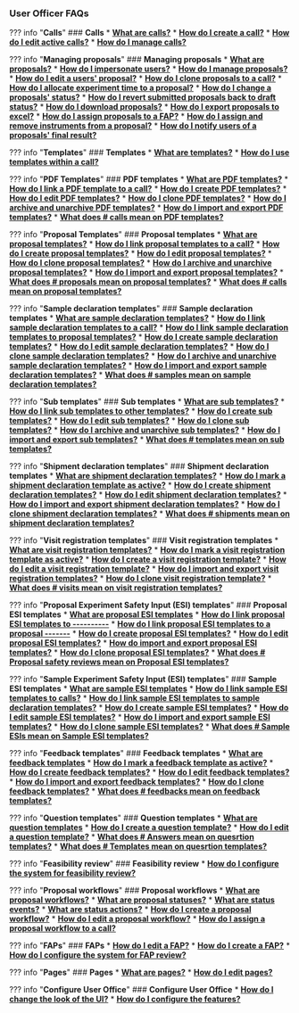 ### User Officer FAQs

??? info "**Calls**"
    ### **Calls**
    * [**What are calls?**](user-guide/user-officer/creating_call.md) 
    * [**How do I create a call?**](user-guide/user-officer/creating_call.md) 
    * [**How do I edit active calls?**](user-guide/user-officer/editing_call.md) 
    * [**How do I manage calls?**](user-guide/user-officer/placeholder.md)

??? info "**Managing proposals**"
    ### **Managing proposals**
    * [**What are proposals?**](user-guide/user-officer/proposal.md)
    * [**How do I impersonate users?**](user-guide/user-officer/roles.md)
    * [**How do I manage proposals?**](user-guide/user-officer/proposal.md)
        * [**How do I edit a users' proposal?**](user-guide/user-officer/proposal.md)
        * [**How do I clone proposals to a call?**](user-guide/user-officer/proposal.md)
        * [**How do I allocate experiment time to a proposal?**](user-guide/user-officer/proposal.md)
        * [**How do I change a proposals' status?**](user-guide/user-officer/proposal.md)
            * [**How do I revert submitted proposals back to draft status?**](user-guide/user-officer/proposal.md)
        * [**How do I download proposals?**](user-guide/user-officer/proposal.md)
        * [**How do I export proposals to excel?**](user-guide/user-officer/proposal.md)
        * [**How do I assign proposals to a FAP?**](user-guide/user-officer/proposal.md)
        * [**How do I assign and remove instruments from a proposal?**](user-guide/user-officer/proposal.md)
        * [**How do I notify users of a proposals' final result?**](user-guide/user-officer/proposal.md)

??? info "**Templates**"
    ### **Templates**
    * [**What are templates?**](user-guide/user-officer/templates/templates.md)
    * [**How do I use templates within a call?**](user-guide/user-officer/templates/templates.md)

??? info "**PDF Templates**"
    ### **PDF templates**
    * [**What are PDF templates?**](user-guide/user-officer/templates/pdf_template.md)
    * [**How do I link a PDF template to a call?**](user-guide/user-officer/templates/pdf_template.md)
    * [**How do I create PDF templates?**](user-guide/user-officer/templates/pdf_template.md)
    * [**How do I edit PDF templates?**](user-guide/user-officer/templates/pdf_template.md)
    * [**How do I clone PDF templates?**](user-guide/user-officer/templates/pdf_template.md)
    * [**How do I archive and unarchive PDF templates?**](user-guide/user-officer/templates/pdf_template.md)
    * [**How do I import and export PDF templates?**](user-guide/user-officer/templates/pdf_template.md)
    * [**What does # calls mean on PDF templates?**](user-guide/user-officer/templates/pdf_template.md)

??? info "**Proposal Templates**"
    ### **Proposal templates**
    * [**What are proposal templates?**](user-guide/user-officer/templates/proposal_template.md)
    * [**How do I link proposal templates to a call?**](user-guide/user-officer/templates/proposal_template.md)
    * [**How do I create proposal templates?**](user-guide/user-officer/templates/proposal_template.md)
    * [**How do I edit proposal templates?**](user-guide/user-officer/templates/proposal_template.md)
    * [**How do I clone proposal templates?**](user-guide/user-officer/templates/proposal_template.md)
    * [**How do I archive and unarchive proposal templates?**](user-guide/user-officer/templates/proposal_template.md)
    * [**How do I import and export proposal templates?**](user-guide/user-officer/templates/proposal_template.md)
    * [**What does # proposals mean on proposal templates?**](user-guide/user-officer/templates/proposal_template.md)
    * [**What does # calls mean on proposal templates?**](user-guide/user-officer/templates/proposal_template.md)

??? info "**Sample declaration templates**"
    ### **Sample declaration templates**
    * [**What are sample declaration templates?**](user-guide/user-officer/templates/sampledec_template.md)
    * [**How do I link sample declaration templates to a call?**](user-guide/user-officer/templates/sampledec_template.md)
    * [**How do I link sample declaration templates to proposal templates?**](user-guide/user-officer/templates/sampledec_template.md)
    * [**How do I create sample declaration templates?**](user-guide/user-officer/templates/sampledec_template.md)
    * [**How do I edit sample declaration templates?**](user-guide/user-officer/templates/sampledec_template.md)
    * [**How do I clone sample declaration templates?**](user-guide/user-officer/templates/sampledec_template.md)
    * [**How do I archive and unarchive sample declaration templates?**](user-guide/user-officer/templates/sampledec_template.md)
    * [**How do I import and export sample declaration templates?**](user-guide/user-officer/templates/sampledec_template.md)
    * [**What does # samples mean on sample declaration templates?**](user-guide/user-officer/templates/sampledec_template.md)

??? info "**Sub templates**"
    ### **Sub templates**
    * [**What are sub templates?**](user-guide/user-officer/templates/sub_template.md)
    * [**How do I link sub templates to other templates?**](user-guide/user-officer/templates/sub_template.md)
    * [**How do I create sub templates?**](user-guide/user-officer/templates/sub_template.md)
    * [**How do I edit sub templates?**](user-guide/user-officer/templates/sub_template.md)
    * [**How do I clone sub templates?**](user-guide/user-officer/templates/sub_template.md)
    * [**How do I archive and unarchive sub templates?**](user-guide/user-officer/templates/sub_template.md)
    * [**How do I import and export sub templates?**](user-guide/user-officer/templates/sub_template.md)
    * [**What does # templates mean on sub templates?**](user-guide/user-officer/templates/sub_template.md)

??? info "**Shipment declaration templates**"
    ### **Shipment declaration templates**
    * [**What are shipment declaration templates?**](user-guide/user-officer/templates/shipment_template.md)
    * [**How do I mark a shipment declaration template as active?**](user-guide/user-officer/templates/shipment_template.md)
    * [**How do I create shipment declaration templates?**](user-guide/user-officer/templates/shipment_template.md)
    * [**How do I edit shipment declaration templates?**](user-guide/user-officer/templates/shipment_template.md)
    * [**How do I import and export shipment declaration templates?**](user-guide/user-officer/templates/shipment_template.md)
    * [**How do I clone shipment declaration templates?**](user-guide/user-officer/templates/shipment_template.md)
    * [**What does # shipments mean on shipment declaration templates?**](user-guide/user-officer/templates/shipment_template.md)

??? info "**Visit registration templates**"
    ### **Visit registration templates**
    * [**What are visit registration templates?**](user-guide/user-officer/templates/visit_template.md)
    * [**How do I mark a visit registration template as active?**](user-guide/user-officer/templates/visit_template.md)
    * [**How do I create a visit registration template?**](user-guide/user-officer/templates/visit_template.md)
    * [**How do I edit a visit registration template?**](user-guide/user-officer/templates/visit_template.md)
    * [**How do I import and export visit registration templates?**](user-guide/user-officer/templates/visit_template.md)
    * [**How do I clone visit registration template?**](user-guide/user-officer/templates/visit_template.md)
    * [**What does # visits mean on visit registration templates?**](user-guide/user-officer/templates/visit_template.md)

??? info "**Proposal Experiment Safety Input (ESI) templates**"
    ### **Proposal ESI templates**
    * [**What are proposal ESI templates**](user-guide/user-officer/templates/proposalESI_template.md)
    * [**How do I link proposal ESI templates to ----------**](user-guide/user-officer/templates/proposalESI_template.md)
    * [**How do I link proposal ESI templates to a proposal -------**](user-guide/user-officer/templates/proposalESI_template.md)
    * [**How do I create proposal ESI templates?**](user-guide/user-officer/templates/proposalESI_template.md)
    * [**How do I edit proposal ESI templates?**](user-guide/user-officer/templates/proposalESI_template.md)
    * [**How do import and export proposal ESI templates?**](user-guide/user-officer/templates/proposalESI_template.md)
    * [**How do I clone proposal ESI templates?**](user-guide/user-officer/templates/proposalESI_template.md)
    * [**What does # Proposal safety reviews mean on Proposal ESI templates?**](user-guide/user-officer/templates/proposalESI_template.md)

??? info "**Sample Experiment Safety Input (ESI) templates**"
    ### **Sample ESI templates**
    * [**What are sample ESI templates**](user-guide/user-officer/templates/sampleESI_template.md)
    * [**How do I link sample ESI templates to calls?**](user-guide/user-officer/templates/sampleESI_template.md)
    * [**How do I link sample ESI templates to sample declaration templates?**](user-guide/user-officer/templates/sampleESI_template.md)
    * [**How do I create sample ESI templates?**](user-guide/user-officer/templates/sampleESI_template.md)
    * [**How do I edit sample ESI templates?**](user-guide/user-officer/templates/sampleESI_template.md)
    * [**How do I import and export sample ESI templates?**](user-guide/user-officer/templates/sampleESI_template.md)
    * [**How do I clone sample ESI templates?**](user-guide/user-officer/templates/sampleESI_template.md)
    * [**What does # Sample ESIs mean on Sample ESI templates?**](user-guide/user-officer/templates/sampleESI_template.md)

??? info "**Feedback templates**"
    ### **Feedback templates**
    * [**What are feedback templates**](user-guide/user-officer/templates/feedback_template.md)
    * [**How do I mark a feedback template as active?**](user-guide/user-officer/templates/feedback_template.md)
    * [**How do I create feedback templates?**](user-guide/user-officer/templates/feedback_template.md)
    * [**How do I edit feedback templates?**](user-guide/user-officer/templates/feedback_template.md)
    * [**How do I import and export feedback templates?**](user-guide/user-officer/templates/feedback_template.md)
    * [**How do I clone feedback templates?**](user-guide/user-officer/templates/feedback_template.md)
    * [**What does # feedbacks mean on feedback templates?**](user-guide/user-officer/templates/feedback_template.md)

??? info "**Question templates**"
    ### **Question templates**
    * [**What are question templates**](user-guide/user-officer/templates/question_template.md)
    * [**How do I create a question template?**](user-guide/user-officer/templates/question_template.md)
    * [**How do I edit a question template?**](user-guide/user-officer/templates/question_template.md)
    * [**What does # Answers mean on quesrtion templates?**](user-guide/user-officer/templates/question_template.md)
    * [**What does # Templates mean on quesrtion templates?**](user-guide/user-officer/templates/question_template.md)

??? info "**Feasibility review**"
    ### **Feasibility review**
    * [**How do I configure the system for feasibility review?**](user-guide/user-officer/feasibility_review.md)

??? info "**Proposal workflows**"
    ### **Proposal workflows**
    * [**What are proposal workflows?**](user-guide/user-officer/proposal_workflow.md)
    * [**What are proposal statuses?**](user-guide/user-officer/proposal_workflow.md)
    * [**What are status events?**](user-guide/user-officer/proposal_workflow.md)
    * [**What are status actions?**](user-guide/user-officer/proposal_workflow.md)
    * [**How do I create a proposal workflow?**](user-guide/user-officer/proposal_workflow.md)
    * [**How do I edit a proposal workflow?**](user-guide/user-officer/proposal_workflow.md)
    * [**How do I assign a proposal workflow to a call?**](user-guide/user-officer/proposal_workflow.md)

??? info "**FAPs**"
    ### **FAPs**
    * [**How do I edit a FAP?**](user-guide/user-officer/fap.md)
    * [**How do I create a FAP?**](user-guide/user-officer/fap.md)
    * [**How do I configure the system for FAP review?**](user-guide/user-officer/fap.md)

??? info "**Pages**"
    ### **Pages**
    * [**What are pages?**](user-guide/user-officer/page.md)
    * [**How do I edit pages?**](user-guide/user-officer/page.md)

??? info "**Configure User Office**"
    ### **Configure User Office**
    * [**How do I change the look of the UI?**](user-guide/user-officer/placeholder.md)
    * [**How do I configure the features?**](user-guide/user-officer/placeholder.md)
